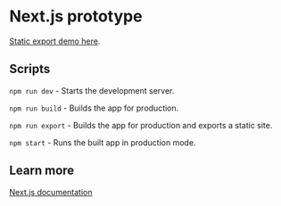 # Next.js prototype

[Static export demo here](https://sawyerh.github.io/nextjs-prototype/).

## Scripts

`npm run dev` - Starts the development server.

`npm run build` - Builds the app for production.

`npm run export` - Builds the app for production and exports a static site.

`npm start` - Runs the built app in production mode.

## Learn more

[Next.js documentation](https://nextjs.org/docs)
